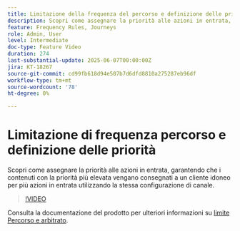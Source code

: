 ```yaml
---
title: Limitazione della frequenza del percorso e definizione delle priorità
description: Scopri come assegnare la priorità alle azioni in entrata, garantendo che i contenuti con la priorità più elevata vengano consegnati a un cliente idoneo per più azioni in entrata utilizzando la stessa configurazione di canale.
feature: Frequency Rules, Journeys
role: Admin, User
level: Intermediate
doc-type: Feature Video
duration: 274
last-substantial-update: 2025-06-07T00:00:00Z
jira: KT-18267
source-git-commit: cd99fb618d94e507b7d6dfd8810a275287eb96df
workflow-type: tm+mt
source-wordcount: '78'
ht-degree: 0%

---
```



# Limitazione di frequenza percorso e definizione delle priorità

Scopri come assegnare la priorità alle azioni in entrata, garantendo che i contenuti con la priorità più elevata vengano consegnati a un cliente idoneo per più azioni in entrata utilizzando la stessa configurazione di canale.

>[!VIDEO](https://video.tv.adobe.com/v/3435530/?learn=on&enablevpops)

Consulta la documentazione del prodotto per ulteriori informazioni su [limite Percorso e arbitrato](https://experienceleague.adobe.com/en/docs/journey-optimizer/using/conflict-prioritization/capping-rules/journey-capping).
